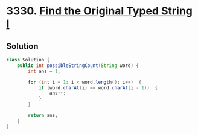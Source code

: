 # 3330. [Find the Original Typed String I](https://leetcode.com/problems/find-the-original-typed-string-i/description/?envType=daily-question&envId=2025-07-01)

## Solution

```java
class Solution {
    public int possibleStringCount(String word) {
        int ans = 1;

        for (int i = 1; i < word.length(); i++)  {
            if (word.charAt(i) == word.charAt(i - 1))  {
                ans++; 
            }
        }

        return ans;
    }
}
```
